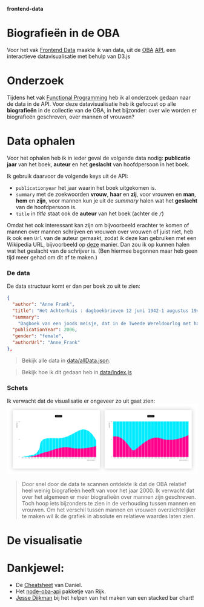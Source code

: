 **frontend-data**

# Biografieën in de OBA

Voor het vak [Frontend Data](https://github.com/cmda-tt/course-18-19/tree/master/frontend-data) maakte ik van data, uit de [OBA](https://www.oba.nl) [API](https://zoeken.oba.nl/api/v1/), een interactieve datavisualisatie met behulp van D3.js

# Onderzoek

Tijdens het vak [Functional Programming](https://github.com/cmda-tt/course-18-19/tree/master/functional-programming) heb ik al onderzoek gedaan naar de data in de API. Voor deze datavisualisatie heb ik gefocust op alle **biografieën** in de collectie van de OBA, in het bijzonder: over wie worden er biografieën geschreven, over mannen of vrouwen?

# Data ophalen

Voor het ophalen heb ik in ieder geval de volgende data nodig: **publicatie jaar** van het boek, **auteur** en het **geslacht** van hoofdpersoon in het boek.

Ik gebruik daarvoor de volgende keys uit de API:

- `publicationyear` het jaar waarin het boek uitgekomen is.
- `summary` met de zoekwoorden **vrouw**, **haar** en **zij**, voor vrouwen en **man**, **hem** en **zijn**, voor mannen kun je uit de _summary_ halen wat het **geslacht** van de hoofdpersoon is.
- `title` in _title_ staat ook de **auteur** van het boek (achter de `/`)

Omdat het ook interessant kan zijn om bijvoorbeeld erachter te komen of mannen over mannen schrijven en vrouwen over vrouwen of juist niet, heb ik ook een `Url` van de auteur gemaakt, zodat ik deze kan gebruiken met een Wikipedia URL, bijvoorbeeld op [deze](https://medium.freecodecamp.org/the-ultimate-guide-to-web-scraping-with-node-js-daa2027dcd3) manier. Dan zou ik op kunnen halen wat het geslacht van de schrijver is. (Ben hiermee begonnen maar heb geen tijd meer gehad om dit af te maken.)

### De data

De data structuur komt er dan per boek zo uit te zien:

```json
{
  "author": "Anne Frank",
  "title": "Het Achterhuis : dagboekbrieven 12 juni 1942-1 augustus 1944",
  "summary":
    "Dagboek van een joods meisje, dat in de Tweede Wereldoorlog met haar ouders, zusje en anderen ondergedoken is in een achterhuis op een der Amsterdamse grachten. Zij spreekt zich met grote openhartigheid uit over alles wat haar van haar 13e tot haar 15e bezighoudt",
  "publicationYear": 2006,
  "gender": "female",
  "authorUrl": "Anne_Frank"
},
```

> Bekijk alle data in [data/allData.json](https://github.com/sterrevangeest/frontend-data/blob/master/data/allData.json).

> Bekijk hoe ik dit gedaan heb in [data/index.js](https://github.com/sterrevangeest/frontend-data/blob/master/data/index.js)

### Schets

Ik verwacht dat de visualisatie er ongeveer zo uit gaat zien: ![sketch](img/wireframe.png)

> Door snel door de data te scannen ontdekte ik dat de OBA relatief heel weinig biografieên heeft van voor het jaar 2000. Ik verwacht dat over het algemeen er meer biografieên over mannen zijn geschreven. Toch hoop iets bijzonders te zien in de verhouding tussen mannen en vrouwen. Om het verschil tussen mannen en vrouwen overzichtelijker te maken wil ik de grafiek in absolute en relatieve waardes laten zien.

# De visualisatie

# Dankjewel:

- De [Cheatsheet](https://github.com/DanielvandeVelde/functional-programming#cheatsheet) van Daniel.
- Het [node-oba-api](https://github.com/rijkvanzanten/node-oba-api) pakketje van Rijk.
- [Jesse Dijkman](https://github.com/jesseDijkman1) bij het helpen van het maken van een stacked bar chart!
